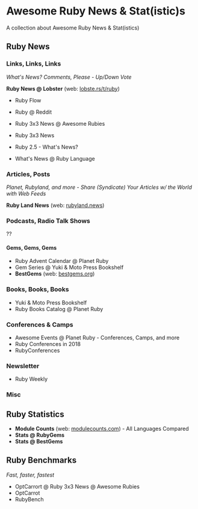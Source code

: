 # Awesome Ruby News & Stat(istic)s

A collection about Awesome Ruby News & Stat(istics) 



## Ruby News


### Links, Links, Links

_What's News? Comments, Please - Up/Down Vote_

**Ruby News @ Lobster**  (web: [lobste.rs/t/ruby](https://lobste.rs/t/ruby))

- Ruby Flow
- Ruby @ Reddit

- Ruby 3x3 News @ Awesome Rubies
- Ruby 3x3 News
- Ruby 2.5 - What's News?
- What's News @ Ruby Language



### Articles, Posts

_Planet, Rubyland, and more - Share (Syndicate) Your Articles w/ the World with Web Feeds_

**Ruby Land News** (web: [rubyland.news](https://rubyland.news))


### Podcasts, Radio Talk Shows

??

#### Gems, Gems, Gems


- Ruby Advent Calendar @ Planet Ruby
- Gem Series @ Yuki & Moto Press Bookshelf
- **BestGems**  (web: [bestgems.org](http://bestgems.org))


### Books, Books, Books

- Yuki & Moto Press Bookshelf
- Ruby Books Catalog @ Planet Ruby


### Conferences & Camps

- Awesome Events @ Planet Ruby  - Conferences, Camps, and more
- Ruby Conferences in 2018 
- RubyConferences


### Newsletter

- Ruby Weekly


### Misc


## Ruby Statistics

- **Module Counts** (web: [modulecounts.com](http://modulecounts.com)) - All Languages Compared 
- **Stats @ RubyGems**
- **Stats @ BestGems**


## Ruby Benchmarks

_Fast, faster, fastest_

- OptCarrort @ Ruby 3x3 News @ Awesome Rubies
- OptCarrot
- RubyBench


